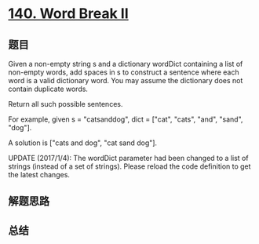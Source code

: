 # [140. Word Break II](https://leetcode.com/problems/word-break-ii/)

## 题目

        
Given a non-empty string s and a dictionary wordDict containing a list of non-empty words, add spaces in s to construct a sentence where each word is a valid dictionary word. You may assume the dictionary does not contain duplicate words.



Return all such possible sentences.



For example, given
s = "catsanddog",
dict = ["cat", "cats", "and", "sand", "dog"].



A solution is ["cats and dog", "cat sand dog"].



UPDATE (2017/1/4):
The wordDict parameter had been changed to a list of strings (instead of a set of strings). Please reload the code definition to get the latest changes.

      

## 解题思路


## 总结


